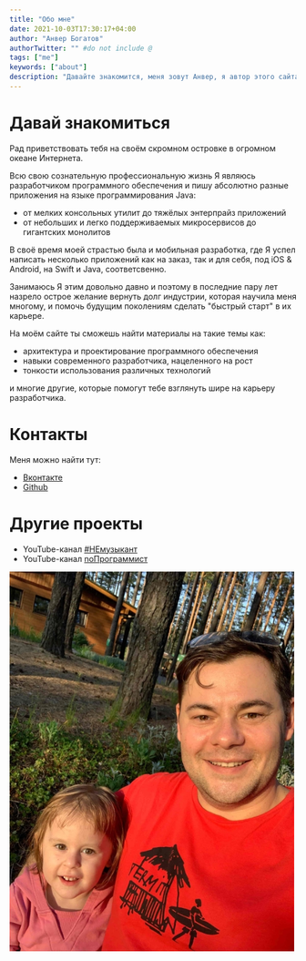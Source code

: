 ```yaml
---
title: "Обо мне"
date: 2021-10-03T17:30:17+04:00
author: "Анвер Богатов"
authorTwitter: "" #do not include @
tags: ["me"]
keywords: ["about"]
description: "Давайте знакомится, меня зовут Анвер, я автор этого сайта и материалов, хранящихся на нём."
---
```


# Давай знакомиться

Рад приветствовать тебя на своём скромном островке в огромном океане Интернета. 

Всю свою сознательную профессиональную жизнь Я являюсь разработчиком программного обеспечения и пишу абсолютно разные приложения на языке программирования Java:
* от мелких консольных утилит до тяжёлых энтерпрайз приложений 
* от небольших и легко поддерживаемых микросервисов до гигантских монолитов 

В своё время моей страстью была и мобильная разработка, где Я успел написать несколько приложений как на заказ, так и для себя, под iOS & Android, на Swift и Java, соответсвенно. 

Занимаюсь Я этим довольно давно и поэтому в последние пару лет назрело острое желание вернуть долг индустрии, которая научила меня многому, и помочь будущим поколениям сделать "быстрый старт" в их карьере.

На моём сайте ты сможешь найти материалы на такие темы как:
* архитектура и проектирование программного обеспечения
* навыки современного разработчика, нацеленного на рост
* тонкости использования различных технологий

и многие другие, которые помогут тебе взглянуть шире на карьеру разработчика.

# Контакты

Меня можно найти тут:
* [Вконтакте](https://vk.com/anverbogatov)
* [Github](https://github.com/anverbogatov)

# Другие проекты

* YouTube-канал [#НЕмузыкант](https://www.youtube.com/channel/UCYcClck5kXPmHskLrHaihBQ)
* YouTube-канал [noПрограммист](https://www.youtube.com/channel/UC2oyEaWybm66PdP0g4hKLKA)

![Я, вместе с моей дочерью](/images/about/photo.jpg)